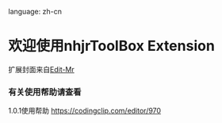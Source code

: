 language: zh-cn

# 欢迎使用nhjrToolBox Extension
扩展封面来自[Edit-Mr](/Edit-Mr)

### 有关使用帮助请查看

1.0.1使用帮助 https://codingclip.com/editor/970